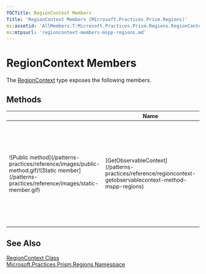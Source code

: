 ```yaml
---
TOCTitle: RegionContext Members
Title: 'RegionContext Members (Microsoft.Practices.Prism.Regions)'
ms:assetid: 'AllMembers.T:Microsoft.Practices.Prism.Regions.RegionContext'
ms:mtpsurl: 'regioncontext-members-mspp-regions.md'
---
```


# RegionContext Members

The [RegionContext](/patterns-practices/reference/regioncontext-class-mspp-regions) type exposes the following members.

## Methods


<table>
<thead>
<tr class="header">
<th> </th>
<th>Name</th>
<th>Description</th>
</tr>
</thead>
<tbody>
<tr class="odd">

<td>![Public method](/patterns-practices/reference/images/public-method.gif)![Static member](/patterns-practices/reference/images/static-member.gif)</td>
<td>[GetObservableContext](/patterns-practices/reference/regioncontext-getobservablecontext-method-mspp-regions)</td>

<td><div class="summary">
Returns an [ObservableObject&lt;T&gt;](/patterns-practices/reference/observableobject-t-class-mspp) wrapper around the RegionContext value. The RegionContext will be set on any views (dependency objects) that are inside the [Views](/patterns-practices/reference/iregion-views-property-mspp-regions) collection by the [BindRegionContextToDependencyObjectBehavior](/patterns-practices/reference/bindregioncontexttodependencyobjectbehavior-class-mspp-regions-behaviors) Behavior. The RegionContext will also be set to the control that hosts the Region, by the [SyncRegionContextWithHostBehavior](/patterns-practices/reference/syncregioncontextwithhostbehavior-class-mspp-regions-behaviors) Behavior. If the [ObservableObject&lt;T&gt;](/patterns-practices/reference/observableobject-t-class-mspp) wrapper does not already exist, an empty one will be created. This way, an observer can notify when the value is set for the first time.
</div></td>
</tr>
</tbody>
</table>

## See Also

[RegionContext Class](/patterns-practices/reference/regioncontext-class-mspp-regions)  
[Microsoft.Practices.Prism.Regions Namespace](/patterns-practices/reference/mspp-regions-namespace)